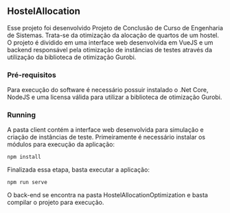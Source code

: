 ## HostelAllocation
Esse projeto foi desenvolvido Projeto de Conclusão de Curso de Engenharia de Sistemas. Trata-se da otimização da alocação de quartos de um hostel. O projeto é dividido em uma interface web desenvolvida em VueJS e um backend responsável pela otimização de instâncias de testes através da utilização da biblioteca de otimização Gurobi.

### Pré-requisitos
Para execução do software é necessário possuir instalado o .Net Core, NodeJS e uma licensa válida para utilizar a biblioteca de otimização Gurobi.

### Running
A pasta client contém a interface web desenvolvida para simulação e criação de instâncias de teste. Primeiramente é necessário instalar os módulos para execução da aplicação:
```
npm install
```
Finalizada essa etapa, basta executar a aplicação:
```
npm run serve
```
O back-end se encontra na pasta HostelAllocationOptimization e basta compilar o projeto para execução.
